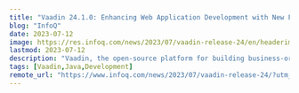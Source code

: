 ```yaml
---
title: "Vaadin 24.1.0: Enhancing Web Application Development with New Features and Optimizations"
blog: "InfoQ"
date: 2023-07-12
image: https://res.infoq.com/news/2023/07/vaadin-release-24/en/headerimage/GettyImages-518002738-1689172592614.jpg
lastmod: 2023-07-12
description: "Vaadin, the open-source platform for building business-oriented single-page web applications, has announced the release of Vaadin 2..."
tags: [Vaadin,Java,Development]
remote_url: "https://www.infoq.com/news/2023/07/vaadin-release-24/?utm_campaign=infoq_content&utm_source=infoq&utm_medium=feed&utm_term=Java"
---
```


